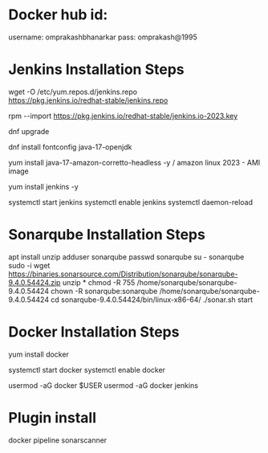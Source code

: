 
# Docker hub id:

username: omprakashbhanarkar
pass: omprakash@1995


# Jenkins Installation Steps

wget -O /etc/yum.repos.d/jenkins.repo \
    https://pkg.jenkins.io/redhat-stable/jenkins.repo
	
rpm --import https://pkg.jenkins.io/redhat-stable/jenkins.io-2023.key

dnf upgrade

dnf install fontconfig java-17-openjdk

yum install java-17-amazon-corretto-headless -y / amazon linux 2023 - AMI image

yum install jenkins -y

systemctl start jenkins
systemctl enable jenkins
systemctl daemon-reload


# Sonarqube Installation Steps

apt install unzip
adduser sonarqube
passwd sonarqube
su - sonarqube
sudo -i
wget https://binaries.sonarsource.com/Distribution/sonarqube/sonarqube-9.4.0.54424.zip
unzip *
chmod -R 755 /home/sonarqube/sonarqube-9.4.0.54424
chown -R sonarqube:sonarqube /home/sonarqube/sonarqube-9.4.0.54424
cd sonarqube-9.4.0.54424/bin/linux-x86-64/
./sonar.sh start


# Docker Installation Steps

yum install docker

systemctl start docker
systemctl enable docker

usermod -aG docker $USER
usermod -aG docker jenkins

# Plugin install

docker pipeline
sonarscanner




